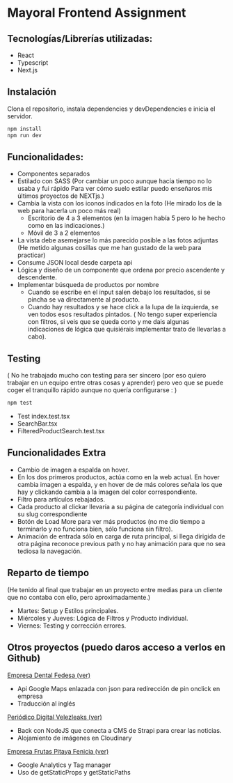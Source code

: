 
# Mayoral Frontend Assignment

## Tecnologías/Librerías utilizadas:

-	React
-	Typescript
-	Next.js

## Instalación
Clona el repositorio, instala dependencies y devDependencies e inicia el servidor.

```sh
npm install
npm run dev
```
## Funcionalidades:

- Componentes separados
- Estilado con SASS
(Por cambiar un poco aunque hacía tiempo no lo usaba y fui rápido
Para ver cómo suelo estilar puedo enseñaros mis últimos proyectos de NEXTjs.)
- Cambia la vista con los iconos indicados en la foto (He mirado los de la web para hacerla un poco más real)
  - Escritorio de 4 a 3 elementos (en la imagen había 5 pero lo he hecho como en las indicaciones.)
  - Móvil de 3 a 2 elementos
- La vista debe asemejarse lo más parecido posible a las fotos adjuntas
(He metido algunas cosillas que me han gustado de la web para practicar)
- Consume JSON local desde carpeta api
- Lógica y diseño de un componente que ordena por precio ascendente y descendente.
- Implementar búsqueda de productos por nombre
  - Cuando se escribe en el input salen debajo los resultados, si se pincha se va directamente al producto.
  - Cuando hay resultados y se hace click a la lupa de la izquierda, se ven todos esos resultados pintados.
( No tengo super experiencia con filtros, si veis que se queda corto y me dais algunas indicaciones de lógica que quisiérais implementar trato de llevarlas a cabo).
## Testing

( No he trabajado mucho con testing para ser sincero (por eso quiero trabajar en un equipo entre otras cosas y aprender) pero veo que se puede coger el tranquillo rápido aunque no quería configurarse : )

```sh
npm test
```
  - Test index.test.tsx
  - SearchBar.tsx
  - FilteredProductSearch.test.tsx

## Funcionalidades Extra

- Cambio de imagen a espalda on hover.
- En los dos primeros productos, actúa como en la web actual. En hover cambia imagen a espalda, y en hover de de más colores señala los que hay y clickando cambia a la imagen del color correspondiente.
- Filtro para artículos rebajados.
- Cada producto al clickar llevaría a su página de categoría individual con su slug correspondiente
- Botón de Load More para ver más productos (no me dio tiempo a terminarlo y no funciona bien, sólo funciona sin filtro).
- Animación de entrada sólo en carga de ruta principal, si llega dirigida de otra página reconoce previous path y no hay animación para que no sea tediosa la navegación.

## Reparto de tiempo

(He tenido al final que trabajar en un proyecto entre medias para un cliente que no contaba con ello, pero aproximadamente.)

- Martes: Setup y Estilos principales.
- Miércoles y Jueves: Lógica de Filtros y Producto individual.
- Viernes: Testing y corrección errores.

## Otros proyectos (puedo daros acceso a verlos en Github)

[Empresa Dental Fedesa (ver)](https://fedesa2-szzy.vercel.app/)
-	Api Google Maps enlazada con json para redirección de pin onclick en empresa
-	Traducción al inglés

[Periódico Digital Velezleaks (ver)](https://www.velezleaks.org/)
-	Back con NodeJS que conecta a CMS de Strapi para crear las noticias.
-	Alojamiento de imágenes en Cloudinary

[Empresa Frutas Pitaya Fenicia (ver)](https://pitayafenicia.es/)
-	Google Analytics y Tag manager
-	Uso de getStaticProps y getStaticPaths






